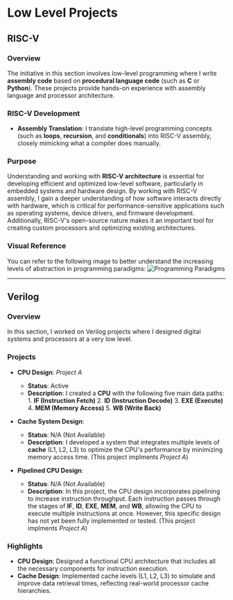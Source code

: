 # Low Level Projects

## RISC-V

### Overview
The initiative in this section involves low-level programming where I write **assembly code** based on **procedural language code** (such as **C** or **Python**). These projects provide hands-on experience with assembly language and processor architecture.

### RISC-V Development
- **Assembly Translation**: I translate high-level programming concepts (such as **loops**, **recursion**, and **conditionals**) into RISC-V assembly, closely mimicking what a compiler does manually.

### Purpose
Understanding and working with **RISC-V architecture** is essential for developing efficient and optimized low-level software, particularly in embedded systems and hardware design. By working with RISC-V assembly, I gain a deeper understanding of how software interacts directly with hardware, which is critical for performance-sensitive applications such as operating systems, device drivers, and firmware development. Additionally, RISC-V's open-source nature makes it an important tool for creating custom processors and optimizing existing architectures.

### Visual Reference
You can refer to the following image to better understand the increasing levels of abstraction in programming paradigms:
![Programming Paradigms](https://i.imgur.com/LnQigiX.png)


____________________________________________________________________________________________________________________________________________________________________________________________

## Verilog

### Overview
In this section, I worked on Verilog projects where I designed digital systems and processors at a very low level.

### Projects
- **CPU Design**: *Project A*
  - **Status**: Active 
  - **Description**: I created a **CPU** with the following five main data paths:
        1. **IF (Instruction Fetch)**
        2. **ID (Instruction Decode)**
        3. **EXE (Execute)**
        4. **MEM (Memory Access)**
        5. **WB (Write Back)**

- **Cache System Design**: 
  - **Status**: N/A (Not Available)
  - **Description**: I developed a system that integrates multiple levels of **cache** (L1, L2, L3) to optimize the CPU's performance by minimizing memory access time. (This project implments 
    *Project A*)
      
- **Pipelined CPU Design**:
  - **Status**: N/A (Not Available)
  - **Description**: In this project, the CPU design incorporates pipelining to increase instruction throughput. Each instruction passes through the stages of **IF**, **ID**, **EXE**, **MEM**, 
    and **WB**, allowing the CPU to execute multiple instructions at once. However, this specific design has not yet been fully implemented or tested. (This project implments *Project A*)


### Highlights
- **CPU Design**: Designed a functional CPU architecture that includes all the necessary components for instruction execution.
- **Cache Design**: Implemented cache levels (L1, L2, L3) to simulate and improve data retrieval times, reflecting real-world processor cache hierarchies.

